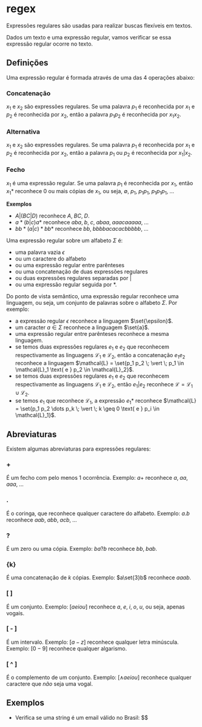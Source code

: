 # regex

Expressões regulares são usadas para realizar buscas flexíveis em textos.

Dados um texto e uma expressão regular, vamos verificar se essa expressão regular ocorre no texto.

## Definições

Uma expressão regular é formada através de uma das 4 operações abaixo:

### Concatenação

$x_1$ e $x_2$ são expressões regulares.
Se uma palavra $p_1$ é reconhecida por $x_1$ e $p_2$ é reconhecida por $x_2$, então a palavra $p_1 p_2$ é reconhecida por $x_1 x_2$.

### Alternativa

$x_1$ e $x_2$ são expressões regulares. Se uma palavra $p_1$ é reconhecida por $x_1$ e $p_2$ é reconhecida por $x_2$, então a palavra $p_1$ ou $p_2$ é reconhecida por $x_1 \vert x_2$.

### Fecho

$x_1$ é uma expressão regular. Se uma palavra $p_1$ é reconhecida por $x_1$, então $x_1 *$ reconhece 0 ou mais cópias de $x_1$, ou seja, $\emptyset$, $p_1, \; p_1 p_1, \; p_1 p_1 p_1 , \; \dots$

**Exemplos**
- $A \vert (BC \vert D)$ reconhece $A, \; BC, \; D$.
- $a * (b \vert c) a*$ reconhece $aba, \; b, \; c, \; abaa, \; aaacaaaaa, \; \dots$
- $b b* (a \vert c)* b b*$ reconhece $bb, \; bbbbacacacbbbbb, \; \dots$

Uma expressão regular sobre um alfabeto $\Sigma$ é:
- uma palavra vazia $\epsilon$
- ou um caractere do alfabeto
- ou uma expressão regular entre parênteses
- ou uma concatenação de duas expressões regulares
- ou duas expressões regulares separadas por $\vert$
- ou uma expressão regular seguida por $*$.

Do ponto de vista semântico, uma expressão regular reconhece uma linguagem, ou seja, um conjunto de palavras sobre o alfabeto $\Sigma$.
Por exemplo:
- a expressão regular $\epsilon$ reconhece a linguagem $\set{\epsilon}$.
- um caracter $a \in \Sigma$ reconhece a linguagem $\set{a}$.
- uma expressão regular entre parênteses reconhece a mesma linguagem.
- se temos duas expressões regulares $e_1$ e $e_2$ que reconhecem respectivamente as linguagens $\mathcal{L}_1$ e $\mathcal{L}_2$, então a concatenação $e_1 e_2$ reconhece a linguagem $\mathcal{L} = \set{p_1 p_2 \; \vert \; p_1 \in \mathcal{L}_1 \text{ e } p_2 \in \mathcal{L}_2}$.
- se temos duas expressões regulares $e_1$ e $e_2$ que reconhecem respectivamente as linguagens $\mathcal{L}_1$ e $\mathcal{L}_2$, então $e_1 \vert e_2$ reconhece $\mathcal{L} = \mathcal{L}_1 \cup \mathcal{L}_2$.
- se temos $e_1$ que reconhece $\mathcal{L}_1$, a expressão $e_1 *$ reconhece $\mathcal{L} = \set{p_1 p_2 \dots p_k \; \vert \; k \geq 0 \text{ e } p_i \in \mathcal{L}_1}$.

## Abreviaturas

Existem algumas abreviaturas para expressões regulares:

### +

É um fecho com pelo menos 1 ocorrência.
Exemplo: $a+$ reconhece $a, \; aa, \; aaa, \; \dots$

### .

É o coringa, que reconhece qualquer caractere do alfabeto.
Exemplo: $a.b$ reconhece $aab, \; abb, \; acb, \; \dots$

### ?

É um zero ou uma cópia.
Exemplo: $ba?b$ reconhece $bb, \; bab$.

### {k}

É uma concatenação de $k$ cópias.
Exemplo: $a\set{3}b$ reconhece $aaab$.

### [ ]

É um conjunto.
Exemplo: $[a e i o u]$ reconhece $a, \; e, \; i, \; o, \; u$, ou seja, apenas vogais.

### [ - ]

É um intervalo.
Exemplo: $[a-z]$ reconhece qualquer letra minúscula.
Exemplo: $[0-9]$ reconhece qualquer algarismo.

### [ ^ ]

É o complemento de um conjunto.
Exemplo: $[\land a e i o u]$ reconhece qualquer caractere que *não* seja uma vogal.

## Exemplos

- Verifica se uma string é um email válido no Brasil:
$$